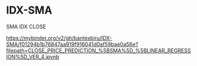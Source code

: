 # IDX-SMA
SMA IDX CLOSE



https://mybinder.org/v2/gh/bantexbiru/IDX-SMA/f01294b1b76847aa919f916041d0af59bae0a56e?filepath=CLOSE_PRICE_PREDICTION_%5BSMA%5D_%5BLINEAR_REGRESSION%5D_VER_4.ipynb
